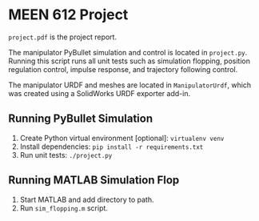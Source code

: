 # MEEN 612 Project

`project.pdf` is the project report.  

The manipulator PyBullet simulation and control is located in `project.py`.
Running this script runs all unit tests such as simulation flopping, position regulation control, impulse response, and
trajectory following control.  

The manipulator URDF and meshes are located in `ManipulatorUrdf`, which was created using a SolidWorks URDF exporter
add-in.  

## Running PyBullet Simulation  
1. Create Python virtual environment [optional]: `virtualenv venv`  
2. Install dependencies: `pip install -r requirements.txt`  
3. Run unit tests: `./project.py`  

## Running MATLAB Simulation Flop  
1. Start MATLAB and add directory to path.  
2. Run `sim_flopping.m` script.  
